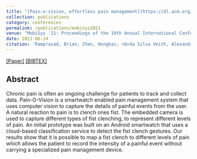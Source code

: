 ```yaml
---
title: "[Pain-o-vision, effortless pain management](https://dl.acm.org/doi/10.1145/3458864.3466907)"
collection: publications
category: conferences
permalink: /publications/mobisys2021
venue: "MobiSys '21: Proceedings of the 19th Annual International Conference on Mobile Systems, Applications, and Services"
date: 2021-06-24
citation: 'Ramprasad, Brian; Chen, Hongkai; <b>da Silva Veith, Alexandre</b>; Truong, Khai; de Lara, Eyal.'
---
```

[[Paper]](http://aveith.github.io/files/mobisys2021.pdf) [[BIBTEX]](http://aveith.github.io/files/mobisys2021.bib)



## Abstract
Chronic pain is often an ongoing challenge for patients to track and collect data. Pain-O-Vision is a smartwatch enabled pain management system that uses computer vision to capture the details of painful events from the user. A natural reaction to pain is to clench ones fist. The embedded camera is used to capture different types of fist clenching, to represent different levels of pain. An initial prototype was built on an Android smartwatch that uses a cloud-based classification service to detect the fist clench gestures. Our results show that it is possible to map a fist clench to different levels of pain which allows the patient to record the intensity of a painful event without carrying a specialized pain management device.



